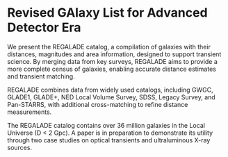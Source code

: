 # Revised GAlaxy List for Advanced Detector Era

We present the REGALADE catalog, a compilation of galaxies with their distances, magnitudes and area information, designed to support transient science. By merging data from key surveys, REGALADE aims to provide a more complete census of galaxies, enabling accurate distance estimates and transient matching.

REGALADE combines data from widely used catalogs, including GWGC, GLADE1, GLADE+, NED Local Volume Survey, SDSS, Legacy Survey, and Pan-STARRS, with additional cross-matching to refine distance measurements.

The REGALADE catalog contains over 36 million galaxies in the Local Universe (D < 2 Gpc). A paper is in preparation to demonstrate its utility through two case studies on optical transients and ultraluminous X-ray sources.
